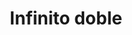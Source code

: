 ---
title: Infinito doble
date: 
draft: false

# descripcion
description : Aro de plata pasante

materials: Plata 925

color: Plateado

dimensions: 0,6cm x 1,1cm

code: 01-20-0433

type: "Aros"

categories: []

price: $2.210,00

price_eftvo: $1.880,00

# Images
# first image will be shown in the product page
images:
  # - image: "images/path_to_image"
  # La ubicacion de las imagenes es imagenes/Aros/Aros.Solo Plata/01-20-0433-infinito-doble
  - image: "./images/aros/solo_plata/01-20-0433-infinito-doble_a.JPG"
  - image: "./images/aros/solo_plata/01-20-0433-infinito-doble_b.JPG"
---